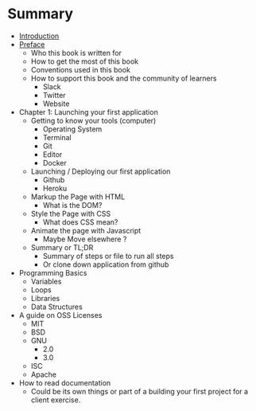 # Summary

* [Introduction](README.md)
* [Preface](preface.md)
  * Who this book is written for
  * How to get the most of this book
  * Conventions used in this book
  * How to support this book and the community of learners
    * Slack
    * Twitter
    * Website
* Chapter 1: Launching your first application
  * Getting to know your tools \(computer\)
    * Operating System
    * Terminal
    * Git
    * Editor
    * Docker  
  * Launching / Deploying our first application
    * Github
    * Heroku
  * Markup the Page with HTML
    * What is the DOM?
  * Style the Page with CSS
    * What does CSS mean?
  * Animate the page with Javascript
    * Maybe Move elsewhere ?
  * Summary or TL;DR
    * Summary of steps or file to run all steps
    * Or clone down application from github
* Programming Basics
  * Variables
  * Loops
  * Libraries
  * Data Structures
* A guide on OSS Licenses
  * MIT
  * BSD
  * GNU
    * 2.0 
    * 3.0
  * ISC
  * Apache
* How to read documentation
  * Could be its own things or part of a building your first project for a client exercise.

